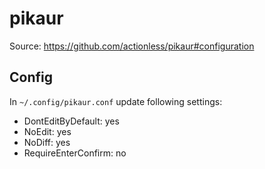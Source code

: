 # pikaur

Source: <https://github.com/actionless/pikaur#configuration>

## Config

In `~/.config/pikaur.conf` update following settings:

- DontEditByDefault: yes
- NoEdit: yes
- NoDiff: yes
- RequireEnterConfirm: no
